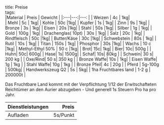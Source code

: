 title: Preise  
tags:   
|Material | Preis | Gewicht |
|:---|---:|---: |
| Weizen | 4c | 1kg|  
| Mehl | 5c |  1kg|
| Kohle | 50c |1kg|
| Kupfer | 1s |  1kg|
| Zinn | 9s |  1kg|
| Bronze | 3s |  1kg|
| Eisen  | 20s |1kg|
| Stahl  | 50s |1kg|
| Silber | 1g  |  1kg|
| Gold | 100g |  1kg|
| Drachenglas( 10pt) | 30s |  1kg|
| Salz | 20c |  1kg|
| Rindfleisch | 50c |1kg|
| Butter/Käse | 30c |1kg|
| Schwebstein | 80s |  1kg|
| Rutil | 10s |  1kg|
| Titan | 150s |  1kg|
| Phosphor | 30s |1kg|
| Wachs | 10 c |1kg|
| Methyl-Ethyl 50% | 50 c |1kg|
| Brot| 15c| 1kg|
| Bier| 10c| 500g |
| Huhn| 50c| 600g|
| Hase| 1s| 1500g|
| Schaf| 10s| 80kg |
| Schwein| 30 s| 200 kg |
| Oxe/Rind| 50 s| 350 kg |
| Bronze Waffe| 10s | 1kg|
| Eisen Waffe| 1g | 1kg |
| Stahl Waffe| 10g | 1kg |
| Bronze Pfeil| 4c | 20g |
| Pferd | 5g-100g |  500kg|
| Handwerkszeug Q2 | 5s | 5kg|
| 1ha Fruchtbares land | 1-2 g |  200000t |


Das Fruchtbare Land kommt mit der Verpflichtung 1/12 der Erwitschafteten Reichtümer an den Aurier abzugeben - Und generell 1s Steuern Pro ha pro Jahr.   

|Dienstleistungen | Preis |  
| :--- | ---: |  
| Aufladen | 5s/Punkt |  
